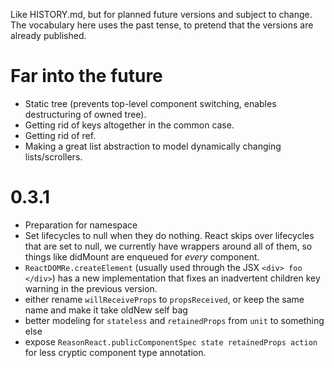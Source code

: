 Like HISTORY.md, but for planned future versions and subject to change. The vocabulary here uses the past tense, to pretend that the versions are already published.

# Far into the future

- Static tree (prevents top-level component switching, enables destructuring of owned tree).
- Getting rid of keys altogether in the common case.
- Getting rid of ref.
- Making a great list abstraction to model dynamically changing lists/scrollers.

# 0.3.1

- Preparation for namespace
- Set lifecycles to null when they do nothing. React skips over lifecycles that are set to null, we currently have wrappers around all of them, so things like didMount are enqueued for *every* component.
- `ReactDOMRe.createElement` (usually used through the JSX `<div> foo </div>`) has a new implementation that fixes an inadvertent children key warning in the previous version.
- either rename `willReceiveProps` to `propsReceived`, or keep the same name and make it take oldNew self bag
- better modeling for `stateless` and `retainedProps` from `unit` to something else
- expose `ReasonReact.publicComponentSpec state retainedProps action` for less cryptic component type annotation.
